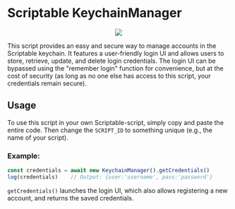 # Scriptable KeychainManager

<p align="center">
 <img src="https://user-images.githubusercontent.com/120395252/229361503-142573da-1813-4c45-b2b3-64583b7c7829.jpeg" style= "max-height: 250px;">
 <br/>
</p>

This script provides an easy and secure way to manage accounts in the Scriptable keychain. It features a user-friendly login UI and allows users to store, retrieve, update, and delete login credentials. The login UI can be bypassed using the "remember login" function for convenience, but at the cost of security (as long as no one else has access to this script, your credentials remain secure).

## Usage
To use this script in your own Scriptable-script, simply copy and paste the entire code. Then change the `SCRIPT_ID` to something unique (e.g., the name of your script).

### Example:
```javascript
const credentials = await new KeychainManager().getCredentials()
log(credentials)    // Output: {user:'username', pass:'password'}
```
`getCredentials()` launches the login UI, which also allows registering a new account, and returns the saved credentials.
